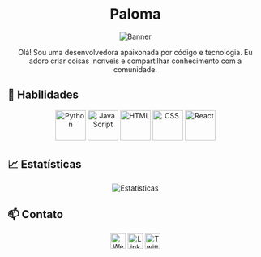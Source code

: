 <h1 align="center">Paloma</h1>

<p align="center">
  <img src="https://github.com/devmarqs/devmarqs/raw/main/cuteCat.mp4" alt="Banner">
</p>

<p align="center">Olá! Sou uma desenvolvedora apaixonada por código e tecnologia. Eu adoro criar coisas incríveis e compartilhar conhecimento com a comunidade.</p>

## 🚀 Habilidades

<p align="center">
  <img src="https://github.com/devmarqs/devmarqs/raw/main/assets/python.png" alt="Python" width="60" height="60">
  <img src="https://github.com/devmarqs/devmarqs/raw/main/assets/javascript.png" alt="JavaScript" width="60" height="60">
  <img src="https://github.com/devmarqs/devmarqs/raw/main/assets/html.png" alt="HTML" width="60" height="60">
  <img src="https://github.com/devmarqs/devmarqs/raw/main/assets/css.png" alt="CSS" width="60" height="60">
  <img src="https://github.com/devmarqs/devmarqs/raw/main/assets/react.png" alt="React" width="60" height="60">
</p>

## 📈 Estatísticas

<p align="center">
  <img src="https://github-readme-stats.vercel.app/api?username=devmarqs&show_icons=true&theme=radical" alt="Estatísticas">
</p>

## 📫 Contato

<p align="center">
  <a href="https://seusite.com"><img src="https://github.com/seu-usuario/seu-usuario/raw/main/assets/website.png" alt="Website" width="30" height="30"></a>
  <a href="https://www.linkedin.com/in/seu-usuario"><img src="https://github.com/seu-usuario/seu-usuario/raw/main/assets/linkedin.png" alt="LinkedIn" width="30" height="30"></a>
  <a href="https://twitter.com/seu-usuario"><img src="https://github.com/seu-usuario/seu-usuario/raw/main/assets/twitter.png" alt="Twitter" width="30" height="30"></a>
</p>
